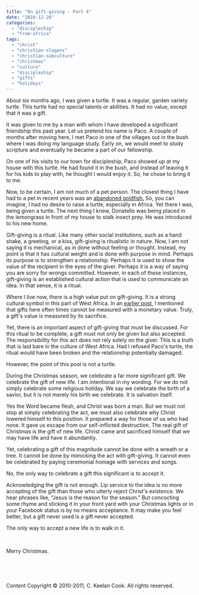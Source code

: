 ```yaml
---
title: "On gift-giving - Part 4"
date: "2010-12-26"
categories: 
  - "discipleship"
  - "from-africa"
tags: 
  - "christ"
  - "christian-slogans"
  - "christian-subculture"
  - "christmas"
  - "culture"
  - "discipleship"
  - "gifts"
  - "holidays"
---
```


About six months ago, I was given a turtle. It was a regular, garden variety turtle. This turtle had no special talents or abilities. It had no value, except that it was a gift.

It was given to me by a man with whom I have developed a significant friendship this past year. Let us pretend his name is Paco. A couple of months after moving here, I met Paco in one of the villages out in the bush where I was doing my language study. Early on, we would meet to study scripture and eventually he became a part of our fellowship.

On one of his visits to our town for discipleship, Paco showed up at my house with this turtle. He had found it in the bush, and instead of leaving it for his kids to play with, he thought I would enjoy it. So, he chose to bring it to me.

Now, to be certain, I am not much of a pet person. The closest thing I have had to a pet in recent years was an [abandoned goldfish.](http://blog.keelancook.com/2010/12/off-topic-the-fishbowl-effect/ "Off Topic: The Fishbowl Effect") So, you can imagine, I had no desire to raise a turtle, especially in Africa. Yet there I was, being given a turtle. The next thing I knew, Donatello was being placed in the lemongrass in front of my house to stalk insect prey. He was introduced to his new home.

Gift-giving is a ritual. Like many other social institutions, such as a hand shake, a greeting, or a kiss, gift-giving is ritualistic in nature. Now, I am not saying it is mechanical, as in done without feeling or thought. Instead, my point is that it has cultural weight and is done with purpose in mind. Perhaps its purpose is to strengthen a relationship. Perhaps it is used to show the value of the recipient in the eyes of the giver. Perhaps it is a way of saying you are sorry for wrongs committed. However, in each of these instances, gift-giving is an established cultural action that is used to communicate an idea. In that sense, it is a ritual.

Where I live now, there is a high value put on gift-giving. It is a strong cultural symbol in this part of West Africa. In an [earlier post](http://blog.keelancook.com/2010/12/on-gift-giving-part-2/ "On gift-giving – Part 2"), I mentioned that gifts here often times cannot be measured with a monetary value. Truly, a gift's value is measured by its sacrifice.

Yet, there is an important aspect of gift-giving that must be discussed. For this ritual to be complete, a gift must not only be given but also accepted. The responsibility for this act does not rely solely on the giver. This is a truth that is laid bare in the culture of West Africa. Had I refused Paco's turtle, the ritual would have been broken and the relationship potentially damaged.

However, the point of this post is not a turtle.

During the Christmas season, we celebrate a far more significant gift. We celebrate the gift of new life. I am intentional in my wording. For we do not simply celebrate some religious holiday. We say we celebrate the birth of a savior, but it is not merely his birth we celebrate. It is salvation itself.

Yes the Word became flesh, and Christ was born a man. But we must not stop at simply celebrating the act, we must also celebrate why Christ lowered himself to this position. It prepared a way for those of us who had none. It gave us escape from our self-inflicted destruction. The real gift of Christmas is the gift of new life. Christ came and sacrificed himself that we may have life and have it abundantly.

Yet, celebrating a gift of this magnitude cannot be done with a wreath or a tree. It cannot be done by mimicking the act with gift-giving. It cannot even be celebrated by paying ceremonial homage with services and songs.

No, the only way to celebrate a gift this significant is to accept it.

Acknowledging the gift is not enough. Lip service to the idea is no more accepting of the gift than those who utterly reject Christ's existence. We hear phrases like, “Jesus is the reason for the season.” But concocting some rhyme and sticking it in your front yard with your Christmas lights or in your Facebook status is by no means acceptance. It may make you feel better, but a gift never used is a gift never accepted.

The only way to accept a new life is to walk in it.

 

Merry Christmas.

 

 

Content Copyright © 2010-2011, C. Keelan Cook. All rights reserved.
